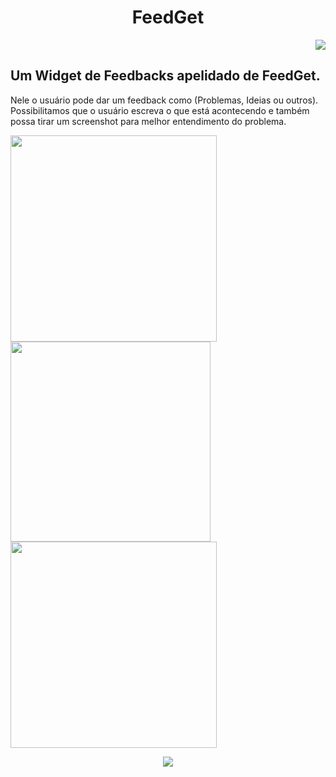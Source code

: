 <h1 align="center"> FeedGet </h1>

<p align="end">
<img src="https://user-images.githubusercontent.com/102997685/223522767-a025674d-193e-4a35-a397-e9de18b176cc.png"/>
</p>

## Um Widget de Feedbacks apelidado de FeedGet. 

Nele o usuário pode dar um feedback como (Problemas, Ideias ou outros).
Possibilitamos que o usuário escreva o que está acontecendo e também possa tirar um screenshot para melhor entendimento do problema.

<p align="center" >
   
<img src="https://user-images.githubusercontent.com/102997685/223524860-0f5f94a5-7c10-402e-8b15-7956ed2c27fd.png"
     width="330"
     /><img src="https://user-images.githubusercontent.com/102997685/223526706-b8bd2c16-9143-4bcb-9211-32a6042d100c.png"
     width="320"
     /><img src="https://user-images.githubusercontent.com/102997685/223526741-a3d1594a-9b63-45bd-b4e3-4cb32708b872.png"
     width="330"
     />
     
</p>

<p align="center">
<img src="http://img.shields.io/static/v1?label=STATUS&message=PRONTO&color=GREEN&style=for-the-badge"/>
</p>
